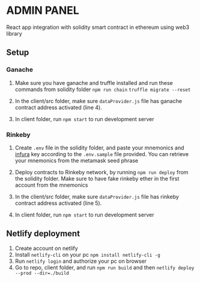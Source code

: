 # ADMIN PANEL

React app integration with solidity smart contract in ethereum using web3 library

## Setup

### Ganache

1. Make sure you have ganache and truffle installed and run these commands from solidity folder
   `npm run chain`
   `truffle migrate --reset`

2. In the client/src folder, make sure `dataProvider.js` file has ganache contract address activated (line 4).

3. In client folder, run `npm start` to run development server

### Rinkeby

1. Create `.env` file in the solidity folder, and paste your mnemonics and [infura](https://infura.io/) key according to the `.env.sample` file provided. You can retrieve your mnemonics from the metamask seed phrase

2. Deploy contracts to Rinkeby network, by running `npm run deploy` from the solidity folder. Make sure to have fake rinkeby ether in the first account from the mnemonics

3. In the client/src folder, make sure `dataProvider.js` file has rinkeby contract address activated (line 5).

4. In client folder, run `npm start` to run development server


## Netlify deployment

1. Create account on netlify
2. Install `netlify-cli` on your pc `npm install netlify-cli -g`
3. Run `netlify login` and authorize your pc on browser
4. Go to repo, client folder, and run `npm run build` and then `netlify deploy --prod --dir=./build`